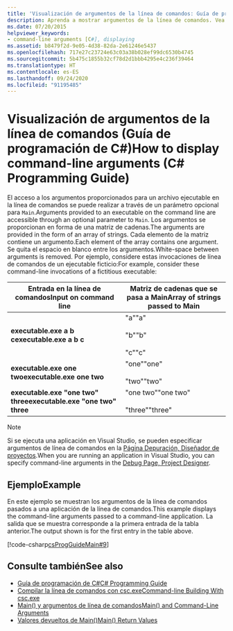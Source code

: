 ```yaml
---
title: 'Visualización de argumentos de la línea de comandos: Guía de programación de C#'
description: Aprenda a mostrar argumentos de la línea de comandos. Vea un ejemplo de código y examine los recursos adicionales disponibles.
ms.date: 07/20/2015
helpviewer_keywords:
- command-line arguments [C#], displaying
ms.assetid: b8479f2d-9e05-4d38-82da-2e61246e5437
ms.openlocfilehash: 717e27c23724e63c03a38b028ef99dc6530b4745
ms.sourcegitcommit: 5b475c1855b32cf78d2d1bbb4295e4c236f39464
ms.translationtype: HT
ms.contentlocale: es-ES
ms.lasthandoff: 09/24/2020
ms.locfileid: "91195485"
---
```

# <a name="how-to-display-command-line-arguments-c-programming-guide"></a><span data-ttu-id="cbc14-104">Visualización de argumentos de la línea de comandos (Guía de programación de C#)</span><span class="sxs-lookup"><span data-stu-id="cbc14-104">How to display command-line arguments (C# Programming Guide)</span></span>

<span data-ttu-id="cbc14-105">El acceso a los argumentos proporcionados para un archivo ejecutable en la línea de comandos se puede realizar a través de un parámetro opcional para `Main`.</span><span class="sxs-lookup"><span data-stu-id="cbc14-105">Arguments provided to an executable on the command line are accessible through an optional parameter to `Main`.</span></span> <span data-ttu-id="cbc14-106">Los argumentos se proporcionan en forma de una matriz de cadenas.</span><span class="sxs-lookup"><span data-stu-id="cbc14-106">The arguments are provided in the form of an array of strings.</span></span> <span data-ttu-id="cbc14-107">Cada elemento de la matriz contiene un argumento.</span><span class="sxs-lookup"><span data-stu-id="cbc14-107">Each element of the array contains one argument.</span></span> <span data-ttu-id="cbc14-108">Se quita el espacio en blanco entre los argumentos.</span><span class="sxs-lookup"><span data-stu-id="cbc14-108">White-space between arguments is removed.</span></span> <span data-ttu-id="cbc14-109">Por ejemplo, considere estas invocaciones de línea de comandos de un ejecutable ficticio:</span><span class="sxs-lookup"><span data-stu-id="cbc14-109">For example, consider these command-line invocations of a fictitious executable:</span></span>  
  
|<span data-ttu-id="cbc14-110">Entrada en la línea de comandos</span><span class="sxs-lookup"><span data-stu-id="cbc14-110">Input on command line</span></span>|<span data-ttu-id="cbc14-111">Matriz de cadenas que se pasa a Main</span><span class="sxs-lookup"><span data-stu-id="cbc14-111">Array of strings passed to Main</span></span>|  
|----------------------------|-------------------------------------|  
|<span data-ttu-id="cbc14-112">**executable.exe a b c**</span><span class="sxs-lookup"><span data-stu-id="cbc14-112">**executable.exe a b c**</span></span>|<span data-ttu-id="cbc14-113">"a"</span><span class="sxs-lookup"><span data-stu-id="cbc14-113">"a"</span></span><br /><br /> <span data-ttu-id="cbc14-114">"b"</span><span class="sxs-lookup"><span data-stu-id="cbc14-114">"b"</span></span><br /><br /> <span data-ttu-id="cbc14-115">"c"</span><span class="sxs-lookup"><span data-stu-id="cbc14-115">"c"</span></span>|  
|<span data-ttu-id="cbc14-116">**executable.exe one two**</span><span class="sxs-lookup"><span data-stu-id="cbc14-116">**executable.exe one two**</span></span>|<span data-ttu-id="cbc14-117">"one"</span><span class="sxs-lookup"><span data-stu-id="cbc14-117">"one"</span></span><br /><br /> <span data-ttu-id="cbc14-118">"two"</span><span class="sxs-lookup"><span data-stu-id="cbc14-118">"two"</span></span>|  
|<span data-ttu-id="cbc14-119">**executable.exe "one two" three**</span><span class="sxs-lookup"><span data-stu-id="cbc14-119">**executable.exe "one two" three**</span></span>|<span data-ttu-id="cbc14-120">"one two"</span><span class="sxs-lookup"><span data-stu-id="cbc14-120">"one two"</span></span><br /><br /> <span data-ttu-id="cbc14-121">"three"</span><span class="sxs-lookup"><span data-stu-id="cbc14-121">"three"</span></span>|  
  
> [!NOTE]
> <span data-ttu-id="cbc14-122">Si se ejecuta una aplicación en Visual Studio, se pueden especificar argumentos de línea de comandos en la [Página Depuración, Diseñador de proyectos](/visualstudio/ide/reference/debug-page-project-designer).</span><span class="sxs-lookup"><span data-stu-id="cbc14-122">When you are running an application in Visual Studio, you can specify command-line arguments in the [Debug Page, Project Designer](/visualstudio/ide/reference/debug-page-project-designer).</span></span>  
  
## <a name="example"></a><span data-ttu-id="cbc14-123">Ejemplo</span><span class="sxs-lookup"><span data-stu-id="cbc14-123">Example</span></span>  

 <span data-ttu-id="cbc14-124">En este ejemplo se muestran los argumentos de la línea de comandos pasados a una aplicación de la línea de comandos.</span><span class="sxs-lookup"><span data-stu-id="cbc14-124">This example displays the command-line arguments passed to a command-line application.</span></span> <span data-ttu-id="cbc14-125">La salida que se muestra corresponde a la primera entrada de la tabla anterior.</span><span class="sxs-lookup"><span data-stu-id="cbc14-125">The output shown is for the first entry in the table above.</span></span>  
  
 [!code-csharp[csProgGuideMain#9](~/samples/snippets/csharp/VS_Snippets_VBCSharp/csProgGuideMain/CS/Class1.cs#9)]  
  
## <a name="see-also"></a><span data-ttu-id="cbc14-126">Consulte también</span><span class="sxs-lookup"><span data-stu-id="cbc14-126">See also</span></span>

- [<span data-ttu-id="cbc14-127">Guía de programación de C#</span><span class="sxs-lookup"><span data-stu-id="cbc14-127">C# Programming Guide</span></span>](../index.md)
- [<span data-ttu-id="cbc14-128">Compilar la línea de comandos con csc.exe</span><span class="sxs-lookup"><span data-stu-id="cbc14-128">Command-line Building With csc.exe</span></span>](../../language-reference/compiler-options/command-line-building-with-csc-exe.md)
- [<span data-ttu-id="cbc14-129">Main() y argumentos de línea de comandos</span><span class="sxs-lookup"><span data-stu-id="cbc14-129">Main() and Command-Line Arguments</span></span>](./index.md)
- [<span data-ttu-id="cbc14-130">Valores devueltos de Main()</span><span class="sxs-lookup"><span data-stu-id="cbc14-130">Main() Return Values</span></span>](./main-return-values.md)
